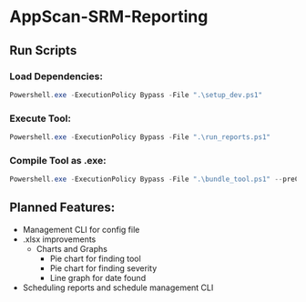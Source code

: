 # AppScan-SRM-Reporting


## Run Scripts

### Load Dependencies:

``` PowerShell
Powershell.exe -ExecutionPolicy Bypass -File ".\setup_dev.ps1"
```

### Execute Tool:

``` PowerShell
Powershell.exe -ExecutionPolicy Bypass -File ".\run_reports.ps1"
```

### Compile Tool as .exe:

``` PowerShell
Powershell.exe -ExecutionPolicy Bypass -File ".\bundle_tool.ps1" --preClean --postClean --buildZip
```





## Planned Features:
- Management CLI for config file
- .xlsx improvements
  - Charts and Graphs
    - Pie chart for finding tool
    - Pie chart for finding severity
    - Line graph for date found
- Scheduling reports and schedule management CLI
